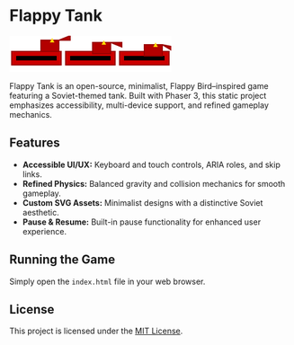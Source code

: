 # Flappy Tank

![Banner](https://github.com/sbl8/flappy-tank/blob/main/assets/tank.svg)

Flappy Tank is an open-source, minimalist, Flappy Bird–inspired game featuring a Soviet-themed tank. Built with Phaser 3, this static project emphasizes accessibility, multi-device support, and refined gameplay mechanics.

## Features

- **Accessible UI/UX:** Keyboard and touch controls, ARIA roles, and skip links.
- **Refined Physics:** Balanced gravity and collision mechanics for smooth gameplay.
- **Custom SVG Assets:** Minimalist designs with a distinctive Soviet aesthetic.
- **Pause & Resume:** Built-in pause functionality for enhanced user experience.

## Running the Game

Simply open the `index.html` file in your web browser.

## License

This project is licensed under the [MIT License](LICENSE).
